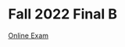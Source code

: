 # Fall 2022 Final B

[Online Exam](https://i-techx.github.io/iTechX/reader?url=https://fastly.jsdelivr.net/gh/i-TechX/iTechX@file-base/courses/CS181/CS181.01_Fall_2022/Exam%20%E8%80%83%E8%AF%95/Final-2.mdx)

